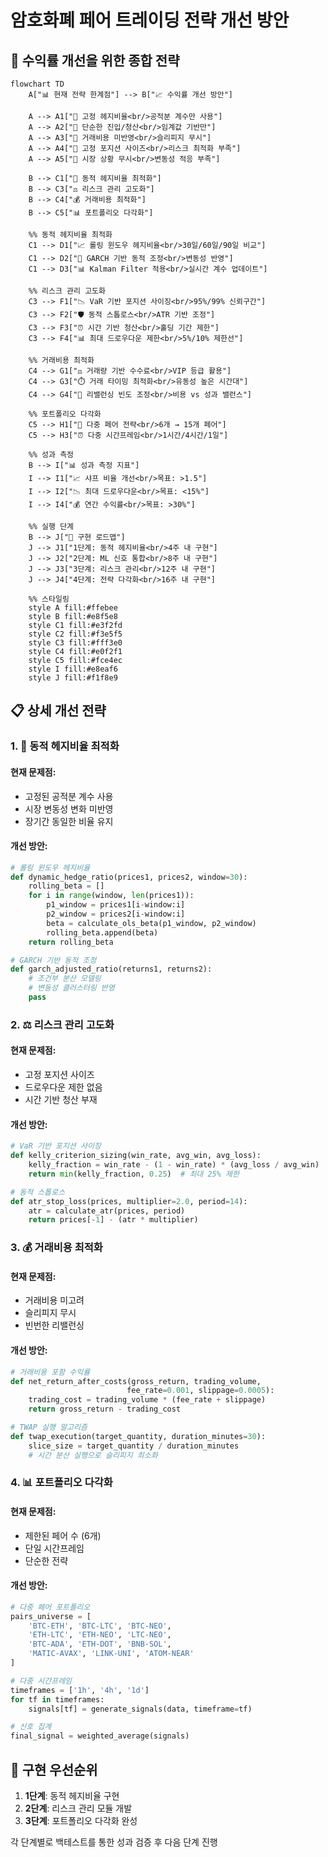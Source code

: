 # 암호화폐 페어 트레이딩 전략 개선 방안

## 🚀 수익률 개선을 위한 종합 전략

```mermaid
flowchart TD
    A["📊 현재 전략 한계점"] --> B["📈 수익률 개선 방안"]
    
    A --> A1["🔹 고정 헤지비율<br/>공적분 계수만 사용"]
    A --> A2["🔹 단순한 진입/청산<br/>임계값 기반만"]
    A --> A3["🔹 거래비용 미반영<br/>슬리피지 무시"]
    A --> A4["🔹 고정 포지션 사이즈<br/>리스크 최적화 부족"]
    A --> A5["🔹 시장 상황 무시<br/>변동성 적응 부족"]
    
    B --> C1["🎯 동적 헤지비율 최적화"]
    B --> C3["⚖️ 리스크 관리 고도화"]
    B --> C4["💰 거래비용 최적화"]
    B --> C5["📊 포트폴리오 다각화"]
    
    %% 동적 헤지비율 최적화
    C1 --> D1["📈 롤링 윈도우 헤지비율<br/>30일/60일/90일 비교"]
    C1 --> D2["🔄 GARCH 기반 동적 조정<br/>변동성 반영"]
    C1 --> D3["📊 Kalman Filter 적용<br/>실시간 계수 업데이트"]
    
    %% 리스크 관리 고도화
    C3 --> F1["📉 VaR 기반 포지션 사이징<br/>95%/99% 신뢰구간"]
    C3 --> F2["🛡️ 동적 스톱로스<br/>ATR 기반 조정"]
    C3 --> F3["⏰ 시간 기반 청산<br/>홀딩 기간 제한"]
    C3 --> F4["📊 최대 드로우다운 제한<br/>5%/10% 제한선"]
    
    %% 거래비용 최적화
    C4 --> G1["⚖️ 거래량 기반 수수료<br/>VIP 등급 활용"]
    C4 --> G3["⏱️ 거래 타이밍 최적화<br/>유동성 높은 시간대"]
    C4 --> G4["🔄 리밸런싱 빈도 조정<br/>비용 vs 성과 밸런스"]
    
    %% 포트폴리오 다각화
    C5 --> H1["🎲 다중 페어 전략<br/>6개 → 15개 페어"]
    C5 --> H3["⏰ 다중 시간프레임<br/>1시간/4시간/1일"]
    
    %% 성과 측정
    B --> I["📊 성과 측정 지표"]
    I --> I1["📈 샤프 비율 개선<br/>목표: >1.5"]
    I --> I2["📉 최대 드로우다운<br/>목표: <15%"]
    I --> I4["💰 연간 수익률<br/>목표: >30%"]
    
    %% 실행 단계
    B --> J["🚀 구현 로드맵"]
    J --> J1["1단계: 동적 헤지비율<br/>4주 내 구현"]
    J --> J2["2단계: ML 신호 통합<br/>8주 내 구현"]
    J --> J3["3단계: 리스크 관리<br/>12주 내 구현"]
    J --> J4["4단계: 전략 다각화<br/>16주 내 구현"]
    
    %% 스타일링
    style A fill:#ffebee
    style B fill:#e8f5e8
    style C1 fill:#e3f2fd
    style C2 fill:#f3e5f5
    style C3 fill:#fff3e0
    style C4 fill:#e0f2f1
    style C5 fill:#fce4ec
    style I fill:#e8eaf6
    style J fill:#f1f8e9
```

## 📋 상세 개선 전략

### 1. 🎯 동적 헤지비율 최적화

#### 현재 문제점:
- 고정된 공적분 계수 사용
- 시장 변동성 변화 미반영
- 장기간 동일한 비율 유지

#### 개선 방안:
```python
# 롤링 윈도우 헤지비율
def dynamic_hedge_ratio(prices1, prices2, window=30):
    rolling_beta = []
    for i in range(window, len(prices1)):
        p1_window = prices1[i-window:i]
        p2_window = prices2[i-window:i]
        beta = calculate_ols_beta(p1_window, p2_window)
        rolling_beta.append(beta)
    return rolling_beta

# GARCH 기반 동적 조정
def garch_adjusted_ratio(returns1, returns2):
    # 조건부 분산 모델링
    # 변동성 클러스터링 반영
    pass
```

### 2. ⚖️ 리스크 관리 고도화

#### 현재 문제점:
- 고정 포지션 사이즈
- 드로우다운 제한 없음
- 시간 기반 청산 부재

#### 개선 방안:
```python
# VaR 기반 포지션 사이징
def kelly_criterion_sizing(win_rate, avg_win, avg_loss):
    kelly_fraction = win_rate - (1 - win_rate) * (avg_loss / avg_win)
    return min(kelly_fraction, 0.25)  # 최대 25% 제한

# 동적 스톱로스
def atr_stop_loss(prices, multiplier=2.0, period=14):
    atr = calculate_atr(prices, period)
    return prices[-1] - (atr * multiplier)
```

### 3. 💰 거래비용 최적화

#### 현재 문제점:
- 거래비용 미고려
- 슬리피지 무시
- 빈번한 리밸런싱

#### 개선 방안:
```python
# 거래비용 포함 수익률
def net_return_after_costs(gross_return, trading_volume, 
                          fee_rate=0.001, slippage=0.0005):
    trading_cost = trading_volume * (fee_rate + slippage)
    return gross_return - trading_cost

# TWAP 실행 알고리즘
def twap_execution(target_quantity, duration_minutes=30):
    slice_size = target_quantity / duration_minutes
    # 시간 분산 실행으로 슬리피지 최소화
```

### 4. 📊 포트폴리오 다각화

#### 현재 문제점:
- 제한된 페어 수 (6개)
- 단일 시간프레임
- 단순한 전략

#### 개선 방안:
```python
# 다중 페어 포트폴리오
pairs_universe = [
    'BTC-ETH', 'BTC-LTC', 'BTC-NEO',
    'ETH-LTC', 'ETH-NEO', 'LTC-NEO',
    'BTC-ADA', 'ETH-DOT', 'BNB-SOL',
    'MATIC-AVAX', 'LINK-UNI', 'ATOM-NEAR'
]

# 다중 시간프레임
timeframes = ['1h', '4h', '1d']
for tf in timeframes:
    signals[tf] = generate_signals(data, timeframe=tf)

# 신호 집계
final_signal = weighted_average(signals)
```


## 🚀 구현 우선순위

1. **1단계**: 동적 헤지비율 구현
3. **2단계**: 리스크 관리 모듈 개발
4. **3단계**: 포트폴리오 다각화 완성

각 단계별로 백테스트를 통한 성과 검증 후 다음 단계 진행
